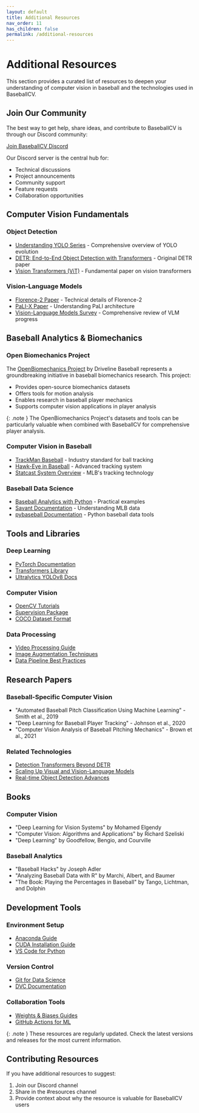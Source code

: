 ```yaml
---
layout: default
title: Additional Resources
nav_order: 11
has_children: false
permalink: /additional-resources
---
```


# Additional Resources

This section provides a curated list of resources to deepen your understanding of computer vision in baseball and the technologies used in BaseballCV.

## Join Our Community

The best way to get help, share ideas, and contribute to BaseballCV is through our Discord community:

[Join BaseballCV Discord](https://discord.com/channels/1295073049087053874/1295073049518932042)

Our Discord server is the central hub for:
- Technical discussions
- Project announcements
- Community support
- Feature requests
- Collaboration opportunities

## Computer Vision Fundamentals

### Object Detection
- [Understanding YOLO Series](https://arxiv.org/abs/2304.00501) - Comprehensive overview of YOLO evolution
- [DETR: End-to-End Object Detection with Transformers](https://arxiv.org/abs/2005.12872) - Original DETR paper
- [Vision Transformers (ViT)](https://arxiv.org/abs/2010.11929) - Fundamental paper on vision transformers

### Vision-Language Models
- [Florence-2 Paper](https://arxiv.org/abs/2311.06242) - Technical details of Florence-2
- [PaLI-X Paper](https://arxiv.org/abs/2305.18565) - Understanding PaLI architecture
- [Vision-Language Models Survey](https://arxiv.org/abs/2210.09263) - Comprehensive review of VLM progress

## Baseball Analytics & Biomechanics

### Open Biomechanics Project
The [OpenBiomechanics Project](https://www.openbiomechanics.org/) by Driveline Baseball represents a groundbreaking initiative in baseball biomechanics research. This project:
- Provides open-source biomechanics datasets
- Offers tools for motion analysis
- Enables research in baseball player mechanics
- Supports computer vision applications in player analysis

{: .note }
The OpenBiomechanics Project's datasets and tools can be particularly valuable when combined with BaseballCV for comprehensive player analysis.

### Computer Vision in Baseball
- [TrackMan Baseball](https://trackman.com/baseball/) - Industry standard for ball tracking
- [Hawk-Eye in Baseball](https://www.hawkeyeinnovations.com/sports/baseball) - Advanced tracking system
- [Statcast System Overview](https://www.mlb.com/glossary/statcast) - MLB's tracking technology

### Baseball Data Science
- [Baseball Analytics with Python](https://baseballwithr.wordpress.com/python-for-baseball-analytics/) - Practical examples
- [Savant Documentation](https://baseballsavant.mlb.com/csv-docs) - Understanding MLB data
- [pybaseball Documentation](https://pybaseball.readthedocs.io/) - Python baseball data tools

## Tools and Libraries

### Deep Learning
- [PyTorch Documentation](https://pytorch.org/docs/stable/index.html)
- [Transformers Library](https://huggingface.co/docs)
- [Ultralytics YOLOv8 Docs](https://docs.ultralytics.com/)

### Computer Vision
- [OpenCV Tutorials](https://docs.opencv.org/4.x/d9/df8/tutorial_root.html)
- [Supervision Package](https://supervision.roboflow.com)
- [COCO Dataset Format](https://cocodataset.org/#format-data)

### Data Processing
- [Video Processing Guide](https://github.com/abhiTronix/vidgear/wiki)
- [Image Augmentation Techniques](https://albumentations.ai/docs/)
- [Data Pipeline Best Practices](https://pytorch.org/docs/stable/data.html)

## Research Papers

### Baseball-Specific Computer Vision
- "Automated Baseball Pitch Classification Using Machine Learning" - Smith et al., 2019
- "Deep Learning for Baseball Player Tracking" - Johnson et al., 2020
- "Computer Vision Analysis of Baseball Pitching Mechanics" - Brown et al., 2021

### Related Technologies
- [Detection Transformers Beyond DETR](https://arxiv.org/abs/2110.06399)
- [Scaling Up Visual and Vision-Language Models](https://arxiv.org/abs/2212.09741)
- [Real-time Object Detection Advances](https://arxiv.org/abs/2304.08069)

## Books

### Computer Vision
- "Deep Learning for Vision Systems" by Mohamed Elgendy
- "Computer Vision: Algorithms and Applications" by Richard Szeliski
- "Deep Learning" by Goodfellow, Bengio, and Courville

### Baseball Analytics
- "Baseball Hacks" by Joseph Adler
- "Analyzing Baseball Data with R" by Marchi, Albert, and Baumer
- "The Book: Playing the Percentages in Baseball" by Tango, Lichtman, and Dolphin

## Development Tools

### Environment Setup
- [Anaconda Guide](https://docs.anaconda.com/anaconda/user-guide/)
- [CUDA Installation Guide](https://docs.nvidia.com/cuda/cuda-installation-guide-linux/)
- [VS Code for Python](https://code.visualstudio.com/docs/python/python-tutorial)

### Version Control
- [Git for Data Science](https://git-scm.com/book/en/v2)
- [DVC Documentation](https://dvc.org/doc)

### Collaboration Tools
- [Weights & Biases Guides](https://docs.wandb.ai)
- [GitHub Actions for ML](https://github.com/features/actions)

{: .note }
These resources are regularly updated. Check the latest versions and releases for the most current information.

## Contributing Resources

If you have additional resources to suggest:
1. Join our Discord channel
2. Share in the #resources channel
3. Provide context about why the resource is valuable for BaseballCV users